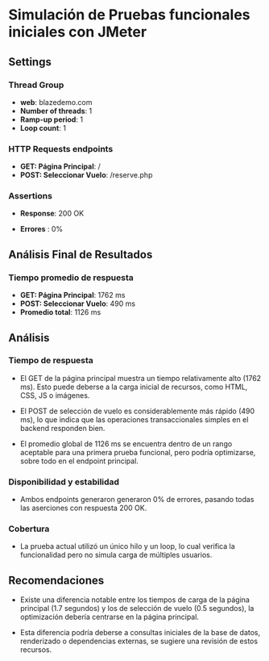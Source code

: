 # Simulación de Pruebas funcionales iniciales con JMeter #

## Settings ##

### Thread Group ###

- **web**: blazedemo.com
- **Number of threads**: 1
- **Ramp-up period**: 1
- **Loop count**: 1

### HTTP Requests endpoints ###

- **GET: Página Principal**: /
- **POST: Seleccionar Vuelo**: /reserve.php

### Assertions ###

- **Response**: 200 OK

- **Errores** : 0%

## Análisis Final de Resultados ##

### Tiempo promedio de respuesta ###

- **GET: Página Principal**: 1762 ms 
- **POST: Seleccionar Vuelo**: 490 ms
- **Promedio total**: 1126 ms


## Análisis ##

### Tiempo de respuesta ###

- El GET de la página principal muestra un tiempo relativamente alto (1762 ms). Esto puede deberse a la carga inicial de recursos, como HTML, CSS, JS o imágenes.

- El POST de selección de vuelo es considerablemente más rápido (490 ms), lo que indica que las operaciones transaccionales simples en el backend responden bien.

- El promedio global de 1126 ms se encuentra dentro de un rango aceptable para una primera prueba funcional, pero podría optimizarse, sobre todo en el endpoint principal.

### Disponibilidad y estabilidad ###

- Ambos endpoints generaron generaron 0% de errores, pasando todas las aserciones con respuesta 200 OK.

### Cobertura ###

- La prueba actual utilizó un único hilo y un loop, lo cual verifica la funcionalidad pero no simula carga de múltiples usuarios.

## Recomendaciones ##

- Existe una diferencia notable entre los tiempos de carga de la página principal (1.7 segundos) y los de selección de vuelo (0.5 segundos), la optimización debería centrarse en la página principal. 

- Esta diferencia podría deberse a consultas iniciales de la base de datos, renderizado o dependencias externas, se sugiere una revisión de estos recursos.